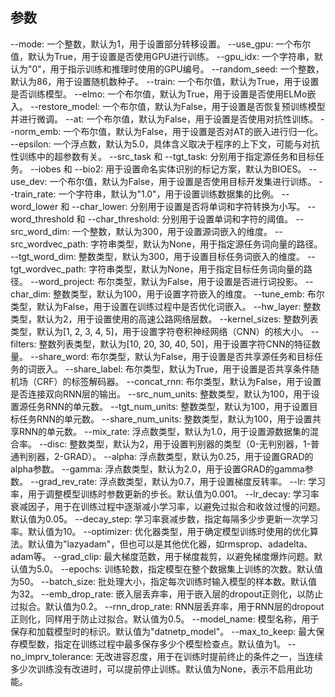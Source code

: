
## 参数

--mode: 一个整数，默认为1，用于设置部分转移设置。
--use_gpu: 一个布尔值，默认为True，用于设置是否使用GPU进行训练。
--gpu_idx: 一个字符串，默认为"0"，用于指示训练和推理时使用的GPU编号。
--random_seed: 一个整数，默认为86，用于设置随机数种子。
--train: 一个布尔值，默认为True，用于设置是否训练模型。
--elmo: 一个布尔值，默认为True，用于设置是否使用ELMo嵌入。
--restore_model: 一个布尔值，默认为False，用于设置是否恢复预训练模型并进行微调。
--at: 一个布尔值，默认为False，用于设置是否使用对抗性训练。
--norm_emb: 一个布尔值，默认为False，用于设置是否对AT的嵌入进行归一化。
--epsilon: 一个浮点数，默认为5.0，具体含义取决于程序的上下文，可能与对抗性训练中的超参数有关。
--src_task 和 --tgt_task: 分别用于指定源任务和目标任务。
--iobes 和 --bio2: 用于设置命名实体识别的标记方案，默认为BIOES。
--use_dev: 一个布尔值，默认为False，用于设置是否使用目标开发集进行训练。
--train_rate: 一个字符串，默认为"1.0"，用于设置训练数据集的比例。
--word_lower 和 --char_lower: 分别用于设置是否将单词和字符转换为小写。
--word_threshold 和 --char_threshold: 分别用于设置单词和字符的阈值。
--src_word_dim: 一个整数，默认为300，用于设置源词嵌入的维度。
--src_wordvec_path: 字符串类型，默认为None，用于指定源任务词向量的路径。
--tgt_word_dim: 整数类型，默认为300，用于设置目标任务词嵌入的维度。
--tgt_wordvec_path: 字符串类型，默认为None，用于指定目标任务词向量的路径。
--word_project: 布尔类型，默认为False，用于设置是否进行词投影。
--char_dim: 整数类型，默认为100，用于设置字符嵌入的维度。
--tune_emb: 布尔类型，默认为False，用于设置在训练过程中是否优化词嵌入。
--hw_layer: 整数类型，默认为2，用于设置使用的高速公路网络层数。
--kernel_sizes: 整数列表类型，默认为[1, 2, 3, 4, 5]，用于设置字符卷积神经网络（CNN）的核大小。
--filters: 整数列表类型，默认为[10, 20, 30, 40, 50]，用于设置字符CNN的特征数量。
--share_word: 布尔类型，默认为False，用于设置是否共享源任务和目标任务的词嵌入。
--share_label: 布尔类型，默认为True，用于设置是否共享条件随机场（CRF）的标签解码器。
--concat_rnn: 布尔类型，默认为False，用于设置是否连接双向RNN层的输出。
--src_num_units: 整数类型，默认为100，用于设置源任务RNN的单元数。
--tgt_num_units: 整数类型，默认为100，用于设置目标任务RNN的单元数。
--share_num_units: 整数类型，默认为100，用于设置共享RNN的单元数。
--mix_rate: 浮点数类型，默认为1.0，用于设置源数据集的混合率。
--disc: 整数类型，默认为2，用于设置判别器的类型（0-无判别器，1-普通判别器，2-GRAD）。
--alpha: 浮点数类型，默认为0.25，用于设置GRAD的alpha参数。
--gamma: 浮点数类型，默认为2.0，用于设置GRAD的gamma参数。
--grad_rev_rate: 浮点数类型，默认为0.7，用于设置梯度反转率。
--lr: 学习率，用于调整模型训练时参数更新的步长。默认值为0.001。
--lr_decay: 学习率衰减因子，用于在训练过程中逐渐减小学习率，以避免过拟合和收敛过慢的问题。默认值为0.05。
--decay_step: 学习率衰减步数，指定每隔多少步更新一次学习率。默认值为10。
--optimizer: 优化器类型，用于确定模型训练时使用的优化算法。默认值为"lazyadam"，但也可以是其他优化器，如rmsprop、adadelta、adam等。
--grad_clip: 最大梯度范数，用于梯度裁剪，以避免梯度爆炸问题。默认值为5.0。
--epochs: 训练轮数，指定模型在整个数据集上训练的次数。默认值为50。
--batch_size: 批处理大小，指定每次训练时输入模型的样本数。默认值为32。
--emb_drop_rate: 嵌入层丢弃率，用于嵌入层的dropout正则化，以防止过拟合。默认值为0.2。
--rnn_drop_rate: RNN层丢弃率，用于RNN层的dropout正则化，同样用于防止过拟合。默认值为0.5。
--model_name: 模型名称，用于保存和加载模型时的标识。默认值为"datnetp_model"。
--max_to_keep: 最大保存模型数，指定在训练过程中最多保存多少个模型检查点。默认值为1。
--no_imprv_tolerance: 无改进容忍度，用于在训练时提前终止的条件之一，当连续多少次训练没有改进时，可以提前停止训练。默认值为None，表示不启用此功能。
